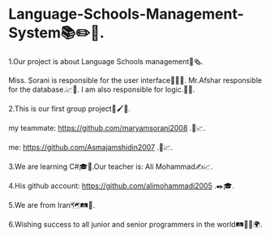 # Language-Schools-Management-System📚✏️📑.

1.Our project is about Language Schools management📒🗞️.

Miss. Sorani is responsible for the user interface🙇‍♀️🤳.
Mr.Afshar responsible for the database.📈💾.
I am also responsible for logic.🤔🧠.

2.This is our first group project💎🖌️👥.

my teammate: https://github.com/maryamsorani2008 .👥📈.

me: https://github.com/Asmajamshidin2007 .👥📈.

3.We are learning C#🎓📒.Our teacher is: Ali Mohammad✍️📈.

4.His github account: https://github.com/alimohammadi2005 .✒️🎓.

5.We are from Iran🗺️🛤️🧭.

6.Wishing success to all junior and senior programmers in the world🛤️🧭✨🌍.
